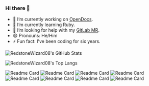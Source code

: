 ### Hi there 👋

- 🔭 I’m currently working on [OpenDocs](https://github.com/opendocs-editor).
- 🌱 I’m currently learning Ruby.
- 🤔 I’m looking for help with my [GitLab MR](https://gitlab.com/gitlab-org/gitlab/-/merge_requests/81101).
- 😄 Pronouns: He/Him
- ⚡ Fun fact: I've been coding for six years.



![RedstoneWizard08's GitHub Stats](https://github-readme-stats.vercel.app/api?username=RedstoneWizard08&theme=vue-dark&show_icons=true&count_private=true)

![RedstoneWizard08's Top Langs](https://github-readme-stats.vercel.app/api/top-langs/?username=RedstoneWizard08)

![Readme Card](https://github-readme-stats.vercel.app/api/pin/?theme=vue-dark&username=RedstoneWizard08&repo=NBuild)
![Readme Card](https://github-readme-stats.vercel.app/api/pin/?theme=vue-dark&username=RedstoneWizard08&repo=Pterodocker)
![Readme Card](https://github-readme-stats.vercel.app/api/pin/?theme=vue-dark&username=RedstoneWizard08&repo=DockerProxy)
![Readme Card](https://github-readme-stats.vercel.app/api/pin/?theme=vue-dark&username=RedstoneWizard08&repo=mern-cli)
![Readme Card](https://github-readme-stats.vercel.app/api/pin/?theme=vue-dark&username=RedstoneWizard08&repo=workspace-images)
![Readme Card](https://github-readme-stats.vercel.app/api/pin/?theme=vue-dark&username=RedstoneWizard08&repo=vscodeweb-gitlab)
![Readme Card](https://github-readme-stats.vercel.app/api/pin/?theme=vue-dark&username=RedstoneWizard08&repo=Node.js-Docker-Images)
![Readme Card](https://github-readme-stats.vercel.app/api/pin/?theme=vue-dark&username=RedstoneWizard08&repo=vscode-test-web)
